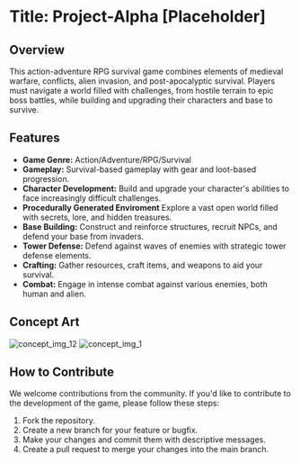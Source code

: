 # Title: Project-Alpha [Placeholder]

## Overview
This action-adventure RPG survival game combines elements of medieval warfare, conflicts, alien invasion, and post-apocalyptic survival. Players must navigate a world filled with challenges, from hostile terrain to epic boss battles, while building and upgrading their characters and base to survive.

## Features
- **Game Genre:** Action/Adventure/RPG/Survival
- **Gameplay:** Survival-based gameplay with gear and loot-based progression.
- **Character Development:** Build and upgrade your character's abilities to face increasingly difficult challenges.
- **Procedurally Generated Enviroment** Explore a vast open world filled with secrets, lore, and hidden treasures.
- **Base Building:** Construct and reinforce structures, recruit NPCs, and defend your base from invaders.
- **Tower Defense:** Defend against waves of enemies with strategic tower defense elements.
- **Crafting:** Gather resources, craft items, and weapons to aid your survival.
- **Combat:** Engage in intense combat against various enemies, both human and alien.


## Concept Art
![concept_img_12](https://github.com/seniorbush/Project-Alpha/assets/57599008/52136f4c-ea89-4a72-ba72-17890bb1b21c)
![concept_img_1](https://github.com/seniorbush/Project-Alpha/assets/57599008/74f20be8-7733-4097-a62e-7c8060d60842)


## How to Contribute

We welcome contributions from the community. If you'd like to contribute to the development of the game, please follow these steps:
1. Fork the repository.
2. Create a new branch for your feature or bugfix.
3. Make your changes and commit them with descriptive messages.
4. Create a pull request to merge your changes into the main branch.




